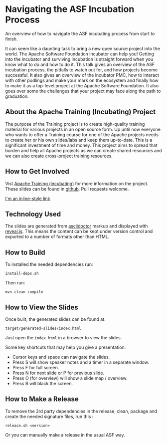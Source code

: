
# Navigating the ASF Incubation Process

An overview of how to navigate the ASF incubating process from start to finish.

It can seem like a daunting task to bring a new open source project into the world. The Apache Software Foundation incubator can help you! Getting into the incubator and surviving incubation is straight forward when you know what to do and how to do it. This talk gives an overview of the ASF incubation process, the pitfalls to watch out for, and how projects become successful. It also gives an overview of the incubator PMC, how to interact with other podlings and make your mark on the ecosystem and finally how to make it as a top-level project at the Apache Software Foundation. It also goes over some the challenges that your project may face along the path to graduation.

## About the Apache Training (Incubating) Project

The purpose of the Training project is to create high-quality training material for various projects in an open source form. Up until now everyone who wants to offer a Training course for one of the Apache projects needs to create her or his own slides/labs and keep them up-to-date. This is a significant investment of time and money. This project aims to spread that burden and help all Apache projects as we can create shared resources and we can also create cross-project training resources.

## How to Get Involved

Vist [Apache Training (incubating)](https://training.apache.org) for more information on the project.
These slides can be found in [github](https://github.com/apache/incubator-training/tree/master/content/ApacheWay/NavigatingASFIncubation.). Pull requests welcome.

[I'm an inline-style link](https://www.google.com)

## Technology Used

The slides are generated from [asciidoctor](https://asciidoctor.org) markup and displayed with [reveal.js](https://asciidoctor.org/docs/asciidoctor-revealjs/). This means the content can be kept under version control and exported to a number of formats other than HTML.

## How to Build

To installed the needed dependencies run:

`install-deps.sh`

Then run:

`mvn clean compile`

## How to View the Slides

Once built, the generated slides can be found at:

`target/generated-slides/index.html`

Just open the `index.html` in a browser to view the slides.

Some key shortcuts that may help you give a presentation:

- Cursor keys and space can navigate the slides.
- Press S will show speaker notes and a timer in a separate window.
- Press F for full screen.
- Press N for next slide or P for previous slide.
- Press O (for overview) will show a slide map / overview.
- Press B will black the screen.

## How to Make a Release

To remove the 3rd party dependencies in the release, clean, package and create the needed signature files, run this :

`release.sh <version>`

Or you can manually make a release in the usual ASF way.
